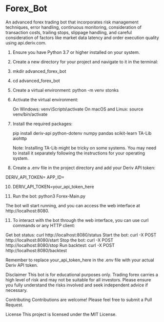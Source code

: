 # Forex_Bot
An advanced forex trading bot that incorporates risk management techniques, error handling, continuous monitoring, consideration of transaction costs, trailing stops, slippage handling, and careful consideration of factors like market data latency and order execution quality using api.deriv.com.
1. Ensure you have Python 3.7 or higher installed on your system.

2. Create a new directory for your project and navigate to it in the terminal:

3. mkdir advanced_forex_bot

4. cd advanced_forex_bot

5. Create a virtual environment:
   python -m venv stonks

6. Activate the virtual environment:

   On Windows: venv\Scripts\activate
   On macOS and Linux: source venv/bin/activate
  
8. Install the required packages:

   pip install deriv-api python-dotenv numpy pandas scikit-learn TA-Lib aiohttp

   Note: Installing TA-Lib might be tricky on some systems. You may need to install it separately following the 
   instructions for your operating system.

9. Create a .env file in the project directory and add your Deriv API token:

DERIV_API_TOKEN=
APP_ID=

10. DERIV_API_TOKEN=your_api_token_here

11. Run the bot:
   python3 Forex-Main.py

   The bot will start running, and you can access the web interface at http://localhost:8080.

11. To interact with the bot through the web interface, you can use curl commands or any HTTP client:

   Get bot status: curl http://localhost:8080/status
   Start the bot: curl -X POST http://localhost:8080/start
   Stop the bot: curl -X POST http://localhost:8080/stop
   Run backtest: curl -X POST http://localhost:8080/backtest

   Remember to replace your_api_token_here in the .env file with your actual Deriv API token.

   Disclaimer
This bot is for educational purposes only. Trading forex carries a high level of risk and may not be suitable for all investors. Please ensure you fully understand the risks involved and seek independent advice if necessary.

Contributing
Contributions are welcome! Please feel free to submit a Pull Request.

License
This project is licensed under the MIT License.
